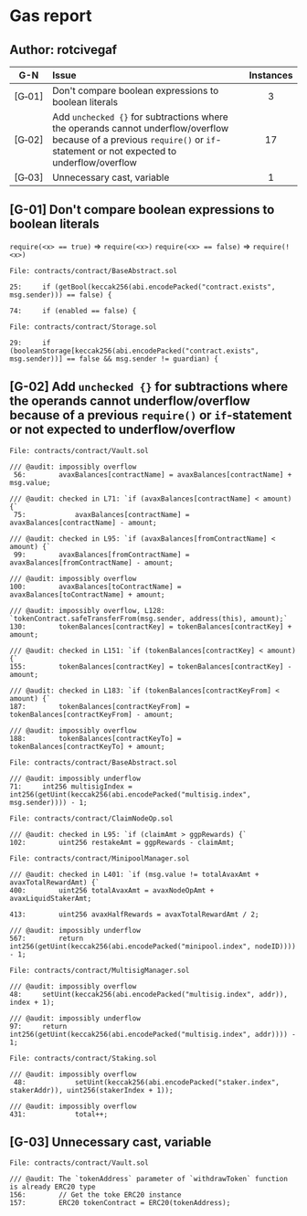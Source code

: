 # Gas report

## Author: rotcivegaf

| G-N    |Issue|Instances|
|:------:|:----|:-------:|
| [G&#x2011;01] | Don't compare boolean expressions to boolean literals | 3 |
| [G&#x2011;02] | Add `unchecked {}` for subtractions where the operands cannot underflow/overflow because of a previous `require()` or `if`-statement or not expected to underflow/overflow | 17 |
| [G&#x2011;03] | Unnecessary cast, variable | 1 |

## [G-01] Don't compare boolean expressions to boolean literals

`require(<x> == true)` => `require(<x>)`
`require(<x> == false)` => `require(!<x>)`

```solidity
File: contracts/contract/BaseAbstract.sol

25:		if (getBool(keccak256(abi.encodePacked("contract.exists", msg.sender))) == false) {

74:		if (enabled == false) {
```

```solidity
File: contracts/contract/Storage.sol

29:		if (booleanStorage[keccak256(abi.encodePacked("contract.exists", msg.sender))] == false && msg.sender != guardian) {
```

## [G-02] Add `unchecked {}` for subtractions where the operands cannot underflow/overflow because of a previous `require()` or `if`-statement or not expected to underflow/overflow

```solidity
File: contracts/contract/Vault.sol

/// @audit: impossibly overflow
 56:		avaxBalances[contractName] = avaxBalances[contractName] + msg.value;

/// @audit: checked in L71: `if (avaxBalances[contractName] < amount) {`
 75:			avaxBalances[contractName] = avaxBalances[contractName] - amount;

/// @audit: checked in L95: `if (avaxBalances[fromContractName] < amount) {`
 99:		avaxBalances[fromContractName] = avaxBalances[fromContractName] - amount;

/// @audit: impossibly overflow
100:		avaxBalances[toContractName] = avaxBalances[toContractName] + amount;

/// @audit: impossibly overflow, L128: `tokenContract.safeTransferFrom(msg.sender, address(this), amount);`
130:		tokenBalances[contractKey] = tokenBalances[contractKey] + amount;

/// @audit: checked in L151: `if (tokenBalances[contractKey] < amount) {`
155:		tokenBalances[contractKey] = tokenBalances[contractKey] - amount;

/// @audit: checked in L183: `if (tokenBalances[contractKeyFrom] < amount) {`
187:		tokenBalances[contractKeyFrom] = tokenBalances[contractKeyFrom] - amount;

/// @audit: impossibly overflow
188:		tokenBalances[contractKeyTo] = tokenBalances[contractKeyTo] + amount;
```

```solidity
File: contracts/contract/BaseAbstract.sol

/// @audit: impossibly underflow
71:		int256 multisigIndex = int256(getUint(keccak256(abi.encodePacked("multisig.index", msg.sender)))) - 1;
```

```solidity
File: contracts/contract/ClaimNodeOp.sol

/// @audit: checked in L95: `if (claimAmt > ggpRewards) {`
102:		uint256 restakeAmt = ggpRewards - claimAmt;
```

```solidity
File: contracts/contract/MinipoolManager.sol

/// @audit: checked in L401: `if (msg.value != totalAvaxAmt + avaxTotalRewardAmt) {`
400:		uint256 totalAvaxAmt = avaxNodeOpAmt + avaxLiquidStakerAmt;

413:		uint256 avaxHalfRewards = avaxTotalRewardAmt / 2;

/// @audit: impossibly underflow
567:		return int256(getUint(keccak256(abi.encodePacked("minipool.index", nodeID)))) - 1;
```

```solidity
File: contracts/contract/MultisigManager.sol

/// @audit: impossibly overflow
48:		setUint(keccak256(abi.encodePacked("multisig.index", addr)), index + 1);

/// @audit: impossibly underflow
97:		return int256(getUint(keccak256(abi.encodePacked("multisig.index", addr)))) - 1;
```

```solidity
File: contracts/contract/Staking.sol

/// @audit: impossibly overflow
 48:			setUint(keccak256(abi.encodePacked("staker.index", stakerAddr)), uint256(stakerIndex + 1));

/// @audit: impossibly overflow
431:			total++;
```

## [G-03] Unnecessary cast, variable

```solidity
File: contracts/contract/Vault.sol

/// @audit: The `tokenAddress` parameter of `withdrawToken` function is already ERC20 type
156:		// Get the toke ERC20 instance
157:		ERC20 tokenContract = ERC20(tokenAddress);
```